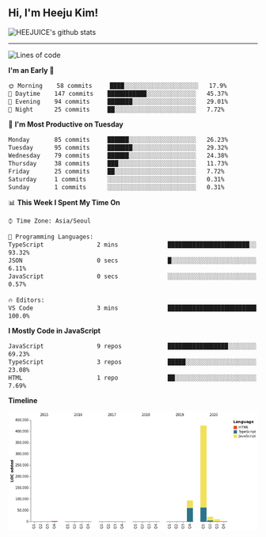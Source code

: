 ## Hi, I'm Heeju Kim!

![HEEJUICE's github stats](https://github-readme-stats.vercel.app/api?username=HEEJUICE&show_icons=true)

---
<!--START_SECTION:waka-->
![Lines of code](https://img.shields.io/badge/From%20Hello%20World%20I%27ve%20Written-17.1%20million%20lines%20of%20code-blue)

**I'm an Early 🐤** 

```text
🌞 Morning    58 commits     ████░░░░░░░░░░░░░░░░░░░░░   17.9% 
🌆 Daytime    147 commits    ███████████░░░░░░░░░░░░░░   45.37% 
🌃 Evening    94 commits     ███████░░░░░░░░░░░░░░░░░░   29.01% 
🌙 Night      25 commits     ██░░░░░░░░░░░░░░░░░░░░░░░   7.72%

```
📅 **I'm Most Productive on Tuesday** 

```text
Monday       85 commits     ██████░░░░░░░░░░░░░░░░░░░   26.23% 
Tuesday      95 commits     ███████░░░░░░░░░░░░░░░░░░   29.32% 
Wednesday    79 commits     ██████░░░░░░░░░░░░░░░░░░░   24.38% 
Thursday     38 commits     ███░░░░░░░░░░░░░░░░░░░░░░   11.73% 
Friday       25 commits     ██░░░░░░░░░░░░░░░░░░░░░░░   7.72% 
Saturday     1 commits      ░░░░░░░░░░░░░░░░░░░░░░░░░   0.31% 
Sunday       1 commits      ░░░░░░░░░░░░░░░░░░░░░░░░░   0.31%

```


📊 **This Week I Spent My Time On** 

```text
⌚︎ Time Zone: Asia/Seoul

💬 Programming Languages: 
TypeScript               2 mins              ███████████████████████░░   93.32% 
JSON                     0 secs              █░░░░░░░░░░░░░░░░░░░░░░░░   6.11% 
JavaScript               0 secs              ░░░░░░░░░░░░░░░░░░░░░░░░░   0.57%

🔥 Editors: 
VS Code                  3 mins              █████████████████████████   100.0%

```

**I Mostly Code in JavaScript** 

```text
JavaScript               9 repos             █████████████████░░░░░░░░   69.23% 
TypeScript               3 repos             █████░░░░░░░░░░░░░░░░░░░░   23.08% 
HTML                     1 repo              ██░░░░░░░░░░░░░░░░░░░░░░░   7.69%

```


**Timeline**

![Chart not found](https://github.com/HEEJUICE/HEEJUICE/blob/master/charts/bar_graph.png) 


<!--END_SECTION:waka-->
